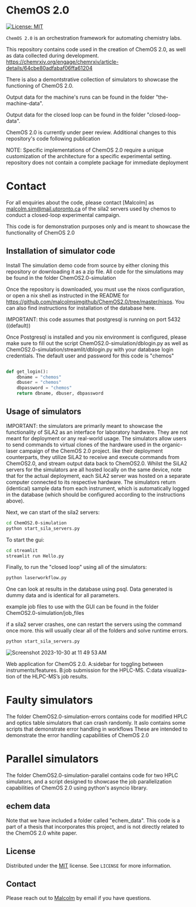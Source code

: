 # ChemOS 2.0

[![License: MIT](https://img.shields.io/badge/License-MIT-yellow.svg)](https://opensource.org/licenses/MIT)


`ChemOS 2.0` is an orchestration framework for automating chemistry labs. 

This repository contains code used in the creation of ChemOS 2.0, as well as data collected during development.
https://chemrxiv.org/engage/chemrxiv/article-details/64cbe80adfabaf06ffa61204

There is also a demontstrative collection of simulators to showcase the functioning of ChemOS 2.0.

Output data for the machine's runs can be found in the folder "the-machine-data".

Output data for the closed loop can be found in the folder "closed-loop-data".

ChemOS 2.0 is currently under peer review. Additional changes to this repository's code following publication

NOTE: Specific implementations of ChemOS 2.0 require a unique customization of the architecture for a specific experimental setting. 
      repository does not contain a complete package for immediate deployment


# Contact

For all enquiries about the code, please contact [Malcolm] as malcolm.sim@mail.utoronto.ca
 of the sila2 servers used by chemos to conduct a closed-loop experimental campaign.

This code is for demonstration purposes only and is meant to showcase the functionality of ChemOS 2.0

## Installation of simulator code

Install The simulation demo code from source by either cloning this repository or downloading it as a zip file.
All code for the simulations may be found in the folder ChemOS2.0-simulation

Once the repository is downloaded, you must use the nixos configuration, or open a nix shell as instructed in the README for https://github.com/malcolmsimgithub/ChemOS2.0/tree/master/nixos. You can also find instructions for installation of the database here.


IMPORTANT: this code assumes that postgresql is running on port 5432 ((default))

Once Postgresql is installed and you nix environment is configured, please make sure to fill out the script ChemOS2.0-simulation/dblogin.py as well as ChemOS2.0-simulation/streamlit/dblogin.py with your database login credentials.
The default user and password for this code is "chemos"

```Python

def get_login():
    dbname = "chemos"
    dbuser = "chemos"
    dbpassword = "chemos"
    return dbname, dbuser, dbpassword

```


## Usage of simulators


IMPORTANT:  the simulators are primarily meant to showcase the functionality of SiLA2 as an interface for laboratory hardware. They are not meant for deployment or any
real-world usage. The simulators allow users to send commands to virtual clones of the hardware used in the organic-laser campaign of the ChemOS 2.0 project. like their deployment counterparts, they utilize SiLA2 to receive and execute commands from ChemOS2.0, and stream output data back to ChemOS2.0. Whilst the SiLA2 servers for the simulators are all hosted locally on the same device, note that for the actual deployment, each SiLA2 server was hosted on a separate computer connected to its respective hardware. The simulators return (identical) sample data from each instrument, which is automatically logged in the database (which should be configured according to the instructions above).

Next, we can start of the sila2 servers:

```Bash
cd ChemOS2.0-simulation
python start_sila_servers.py
```

To start the gui:

```Bash
cd streamlit
streamlit run Hello.py
```


Finally, to run the "closed loop" using all of the simulators:

```Bash
python laserworkflow.py
```

One can look at results in the database using psql. Data generated is dummy data and is identical for all parameters.

example job files to use with the GUI can be found in the folder ChemOS2.0-simulation/job_files

if a sila2 server crashes, one can restart the servers using the command once more. this will usually clear all of the folders and solve runtime errors.
```Bash
python start_sila_servers.py
```

![Screenshot 2023-10-30 at 11 49 53 AM](https://github.com/malcolmsimgithub/ChemOS2.0/assets/110689046/b7121ecf-e29b-4f2e-a91f-ed461dd84be6)

Web application for ChemOS 2.0. A:sidebar for toggling between instruments/features. B:job submission for the HPLC-MS. C:data visualiza- tion of the HLPC-MS’s job results.

# Faulty simulators
The folder ChemOS2.0-simulation-errors contains code for modified HPLC and optics table simulators that can crash randomly. 
It aslo contains some scripts that demonstrate error handling in workflows
These are intended to demonstrate the error handling capabilities of ChemOS 2.0

# Parallel simulators
The folder ChemOS2.0-simulation-parallel contains code for two HPLC simulators, and a script designed to showcase the job parallelization capabilities of ChemOS 2.0 using python's asyncio library.

## echem data
Note that we have included a folder called "echem_data". This code is a part of a thesis that incorporates this project, and is not directly related to 
the ChemOS 2.0 white paper.

## License

Distributed under the [MIT](https://choosealicense.com/licenses/mit/)
 license. See `LICENSE` for more information.

## Contact

Please reach out to [Malcolm](malcolm.sim@mail.utoronto.ca) by email if you have questions.



